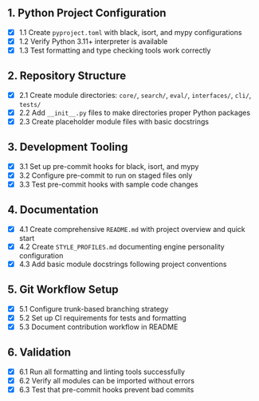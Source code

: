 ## 1. Python Project Configuration
- [x] 1.1 Create `pyproject.toml` with black, isort, and mypy configurations
- [x] 1.2 Verify Python 3.11+ interpreter is available
- [x] 1.3 Test formatting and type checking tools work correctly

## 2. Repository Structure
- [x] 2.1 Create module directories: `core/`, `search/`, `eval/`, `interfaces/`, `cli/`, `tests/`
- [x] 2.2 Add `__init__.py` files to make directories proper Python packages
- [x] 2.3 Create placeholder module files with basic docstrings

## 3. Development Tooling
- [x] 3.1 Set up pre-commit hooks for black, isort, and mypy
- [x] 3.2 Configure pre-commit to run on staged files only
- [x] 3.3 Test pre-commit hooks with sample code changes

## 4. Documentation
- [x] 4.1 Create comprehensive `README.md` with project overview and quick start
- [x] 4.2 Create `STYLE_PROFILES.md` documenting engine personality configuration
- [x] 4.3 Add basic module docstrings following project conventions

## 5. Git Workflow Setup
- [x] 5.1 Configure trunk-based branching strategy
- [x] 5.2 Set up CI requirements for tests and formatting
- [x] 5.3 Document contribution workflow in README

## 6. Validation
- [x] 6.1 Run all formatting and linting tools successfully
- [x] 6.2 Verify all modules can be imported without errors
- [x] 6.3 Test that pre-commit hooks prevent bad commits

